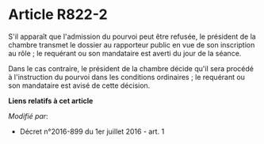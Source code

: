 # Article R822-2

S'il apparaît que l'admission du pourvoi peut être refusée, le président de la  chambre transmet le dossier au rapporteur
public en vue de son inscription au rôle ; le requérant ou son mandataire est averti du jour de la séance. 

Dans le cas contraire, le président de la  chambre décide qu'il sera procédé à l'instruction du pourvoi dans les conditions
ordinaires ; le requérant ou son mandataire est avisé de cette décision.

**Liens relatifs à cet article**

_Modifié par_:

  - Décret n°2016-899 du 1er juillet 2016 - art. 1
